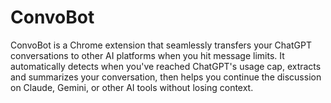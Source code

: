 # ConvoBot
ConvoBot is a Chrome extension that seamlessly transfers your ChatGPT conversations to other AI platforms when you hit message limits. It automatically detects when you've reached ChatGPT's usage cap, extracts and summarizes your conversation, then helps you continue the discussion on Claude, Gemini, or other AI tools without losing context.
